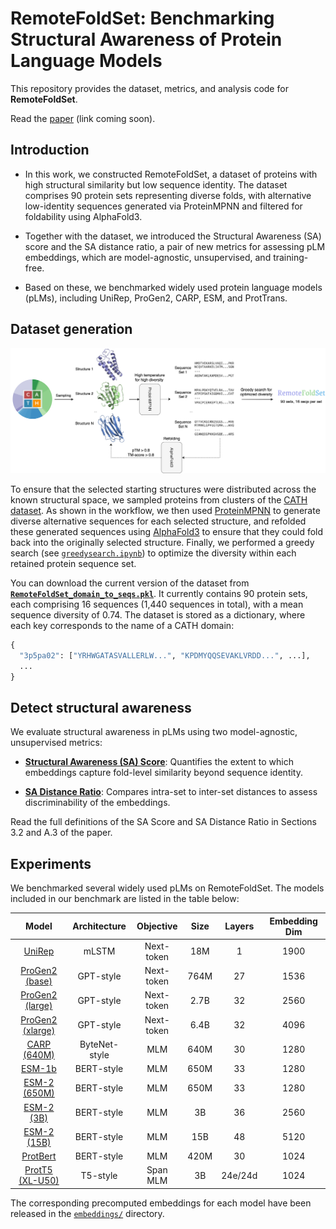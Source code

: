 # RemoteFoldSet: Benchmarking Structural Awareness of Protein Language Models

This repository provides the dataset, metrics, and analysis code for **RemoteFoldSet**.  

Read the [paper](#) (link coming soon).  


## Introduction
  - In this work, we constructed RemoteFoldSet, a dataset of proteins with high structural similarity but low sequence identity. The dataset comprises 90 protein sets representing diverse folds, with alternative low-identity sequences generated via ProteinMPNN and filtered for foldability using AlphaFold3.

  - Together with the dataset, we introduced the Structural Awareness (SA) score and the SA distance ratio, a pair of new metrics for assessing pLM embeddings, which are model-agnostic, unsupervised, and training-free.

  - Based on these, we benchmarked widely used protein language models (pLMs), including UniRep, ProGen2, CARP, ESM, and ProtTrans.  

## Dataset generation
<img src="figs/workflow_ai4s_new.png" alt="workflow" width="1600">

To ensure that the selected starting structures were distributed across the known structural space, we sampled proteins from clusters of the [CATH dataset](https://www.cathdb.info/). As shown in the workflow, we then used [ProteinMPNN](https://github.com/dauparas/ProteinMPNN) to generate diverse alternative sequences for each selected structure, and refolded these generated sequences using [AlphaFold3](https://github.com/google-deepmind/alphafold3) to ensure that they could fold back into the originally selected structure. Finally, we performed a greedy search (see [`greedysearch.ipynb`](notebooks/greedysearch.ipynb)) to optimize the diversity within each retained protein sequence set.

You can download the current version of the dataset from [**`RemoteFoldSet_domain_to_seqs.pkl`**](saved/RemoteFoldSet_domain_to_seqs.pkl). It currently contains 90 protein sets, each comprising 16 sequences (1,440 sequences in total), with a mean sequence diversity of 0.74. The dataset is stored as a dictionary, where each key corresponds to the name of a CATH domain:
```python
{
  "3p5pa02": ["YRHWGATASVALLERLW...", "KPDMYQQSEVAKLVRDD...", ...],
  ...
}
```

## Detect structural awareness
We evaluate structural awareness in pLMs using two model-agnostic, unsupervised metrics:

- [**Structural Awareness (SA) Score**](metrics/sa_score.py): Quantifies the extent to which embeddings capture fold-level similarity beyond sequence identity.

- [**SA Distance Ratio**](metrics/sa_distance_ratio.py): Compares intra-set to inter-set distances to assess discriminability of the embeddings.

Read the full definitions of the SA Score and SA Distance Ratio in Sections 3.2 and A.3 of the paper.

## Experiments
We benchmarked several widely used pLMs on RemoteFoldSet. The models included in our benchmark are listed in the table below:

| Model            | Architecture  | Objective  | Size | Layers              | Embedding Dim |
| :----------------: | :-------------: | :----------: | :----: | :---------: | :-------------: |
| [UniRep](https://github.com/churchlab/UniRep)           | mLSTM         | Next-token | 18M  | 1                   | 1900          |
| [ProGen2 (base)](https://github.com/salesforce/progen)   | GPT-style     | Next-token | 764M | 27                  | 1536          |
| [ProGen2 (large)](https://github.com/salesforce/progen)  | GPT-style     | Next-token | 2.7B | 32                  | 2560          |
| [ProGen2 (xlarge)](https://github.com/salesforce/progen) | GPT-style     | Next-token | 6.4B | 32                  | 4096          |
| [CARP (640M)](https://github.com/microsoft/protein-sequence-models)      | ByteNet-style | MLM        | 640M | 30                  | 1280          |
| [ESM-1b](https://github.com/facebookresearch/esm)           | BERT-style    | MLM        | 650M | 33                  | 1280          |
| [ESM-2 (650M)](https://github.com/facebookresearch/esm)     | BERT-style    | MLM        | 650M | 33                  | 1280          |
| [ESM-2 (3B)](https://github.com/facebookresearch/esm)       | BERT-style    | MLM        | 3B   | 36                  | 2560          |
| [ESM-2 (15B)](https://github.com/facebookresearch/esm)      | BERT-style    | MLM        | 15B  | 48                  | 5120          |
| [ProtBert](https://github.com/agemagician/ProtTrans)         | BERT-style    | MLM        | 420M | 30                  | 1024          |
| [ProtT5 (XL-U50)](https://github.com/agemagician/ProtTrans)  | T5-style      | Span MLM   | 3B   | 24e/24d | 1024          |


The corresponding precomputed embeddings for each model have been released in the [`embeddings/`](embeddings/) directory.
